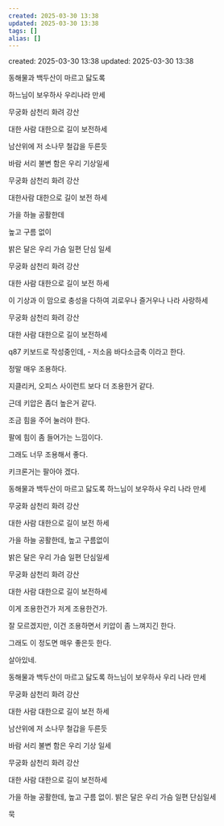 ```yaml
---
created: 2025-03-30 13:38
updated: 2025-03-30 13:38
tags: []
alias: []
---
```


created: 2025-03-30 13:38
updated: 2025-03-30 13:38


동해물과 백두산이 마르고 닳도록 

하느님이 보우하사 우리나라 만세

무궁화 삼천리 화려 강산

대한 사람 대한으로 길이 보전하세

남산위에 저 소나무 철갑을 두른듯 

바람 서리 불변 함은 우리 기상일세

무궁화 삼천리 화려 강산

대한사람 대한으로 길이 보전 하세

가을 하늘 공활한데

높고 구름 없이

밝은 달은 우리 가슴 일편 단심 일세

무궁화 삼천리 화려 강산

대한 사람 대한으로 길이 보전 하세

이 기상과 이 맘으로 충성을 다하여 괴로우나 즐거우나 나라 사랑하세

무궁화 삼천리 화려 강산

대한 사람 대한으로 길이 보전하세



q87 키보드로 작성중인데, - 저소음 바다소금축 이라고 한다.

정말 매우 조용하다. 

지클리커, 오피스 사이런트 보다 더 조용한거 같다.

근데 키압은 좀더 높은거 같다. 

조금 힘을 주어 눌러야 한다.

팔에 힘이 좀 들어가는 느낌이다.

그래도 너무 조용해서 좋다. 

키크론거는 팔아야 겠다.

동해물과 백두산이 마르고 닳도록 하느님이 보우하사 우리 나라 만세

무궁화 삼천리 화려 강산

대한 사람 대한으로 길이 보전 하세

가을 하늘 공활한데, 높고 구름없이

밝은 달은 우리 가슴 일편 단심일세

무궁화 삼천리 화려 강산

대한 사람 대한으로 길이 보전하세


이게 조용한건가 저게 조용한건가.


잘 모르겠지만, 이건 조용하면서 키압이 좀 느껴지긴 한다.


그래도 이 정도면 매우 좋은듯 한다.

살아있네.




동해물과 백두산이 마르고 닳도록 하느님이 보우하사 우리 나라 만세

무궁화 삼천리 화려 강산

대한 사람 대한으로 길이 보전 하세

남산위에 저 소나무 철갑을 두른듯 

바람 서리 불변 함은 우리 기상 일세

무궁화 삼천리 화려 강산 

대한 사람 대한으로 길이 보전하세

가을 하늘 공활한데, 높고 구름 없이. 밝은 달은 우리 가슴 일편 단심일세

묵

